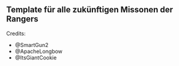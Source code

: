 ## Template für alle zukünftigen Missonen der Rangers

Credits:
- @SmartGun2
- @ApacheLongbow
- @ItsGiantCookie
